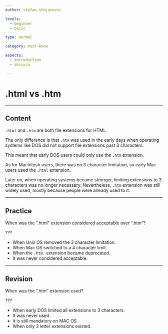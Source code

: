 ```yaml
---
author: stefan.stojanovic

levels:
  - beginner
  - basic

type: normal

category: must-know

aspects:
  - introduction
  - obscura

---
```

# .html vs .htm
---
## Content

`.html` and `.htm` are both file extensions for HTML.

The only difference is that `.htm` was used in the early days when operating systems like DOS did not support file extensions past 3 characters.

This meant that early DOS users could only use the `.htm` extension.

As for Macintosh users, there was no 3 character limitation, so early Mac users used the `.html` extension.

Later on, when operating systems became stronger, limiting extensions to 3 characters was no longer necessary. Nevertheless, `.htm` extension was still widely used, mostly because people were already used to it.


---
## Practice

When was the “.html” extension considered acceptable over “.htm”?

???

* When Unix OS removed the 3 character limitation.
* When Mac OS switched to a 4 character limit.
* When the `.htm.` extension became deprecated.
* It was never considered acceptable.


---
## Revision

When was the “.htm” extension used?

???

 * When early DOS limited all extensions to 3 characters.
 * It was never used.
 * It is still mandatory on MAC OS
 * When only 3 letter extensions existed.
